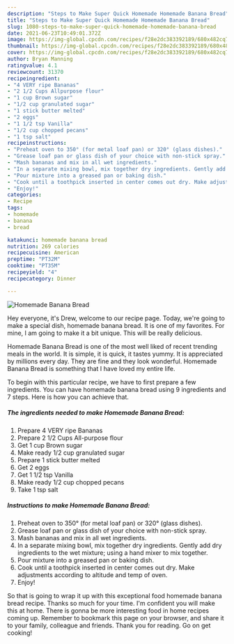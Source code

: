 ```yaml
---
description: "Steps to Make Super Quick Homemade Homemade Banana Bread"
title: "Steps to Make Super Quick Homemade Homemade Banana Bread"
slug: 1080-steps-to-make-super-quick-homemade-homemade-banana-bread
date: 2021-06-23T10:49:01.372Z
image: https://img-global.cpcdn.com/recipes/f28e2dc383392189/680x482cq70/homemade-banana-bread-recipe-main-photo.jpg
thumbnail: https://img-global.cpcdn.com/recipes/f28e2dc383392189/680x482cq70/homemade-banana-bread-recipe-main-photo.jpg
cover: https://img-global.cpcdn.com/recipes/f28e2dc383392189/680x482cq70/homemade-banana-bread-recipe-main-photo.jpg
author: Bryan Manning
ratingvalue: 4.1
reviewcount: 31370
recipeingredient:
- "4 VERY ripe Bananas"
- "2 1/2 Cups Allpurpose flour"
- "1 cup Brown sugar"
- "1/2 cup granulated sugar"
- "1 stick butter melted"
- "2 eggs"
- "1 1/2 tsp Vanilla"
- "1/2 cup chopped pecans"
- "1 tsp salt"
recipeinstructions:
- "Preheat oven to 350° (for metal loaf pan) or 320° (glass dishes)."
- "Grease loaf pan or glass dish of your choice with non-stick spray."
- "Mash bananas and mix in all wet ingredients."
- "In a separate mixing bowl, mix together dry ingredients. Gently add dry ingredients to the wet mixture; using a hand mixer to mix together."
- "Pour mixture into a greased pan or baking dish."
- "Cook until a toothpick inserted in center comes out dry. Make adjustments according to altitude and temp of oven."
- "Enjoy!"
categories:
- Recipe
tags:
- homemade
- banana
- bread

katakunci: homemade banana bread 
nutrition: 269 calories
recipecuisine: American
preptime: "PT32M"
cooktime: "PT35M"
recipeyield: "4"
recipecategory: Dinner

---
```



![Homemade Banana Bread](https://img-global.cpcdn.com/recipes/f28e2dc383392189/680x482cq70/homemade-banana-bread-recipe-main-photo.jpg)

Hey everyone, it's Drew, welcome to our recipe page. Today, we're going to make a special dish, homemade banana bread. It is one of my favorites. For mine, I am going to make it a bit unique. This will be really delicious.



Homemade Banana Bread is one of the most well liked of recent trending meals in the world. It is simple, it is quick, it tastes yummy. It is appreciated by millions every day. They are fine and they look wonderful. Homemade Banana Bread is something that I have loved my entire life.


To begin with this particular recipe, we have to first prepare a few ingredients. You can have homemade banana bread using 9 ingredients and 7 steps. Here is how you can achieve that.

<!--inarticleads1-->

##### The ingredients needed to make Homemade Banana Bread:

1. Prepare 4 VERY ripe Bananas
1. Prepare 2 1/2 Cups All-purpose flour
1. Get 1 cup Brown sugar
1. Make ready 1/2 cup granulated sugar
1. Prepare 1 stick butter melted
1. Get 2 eggs
1. Get 1 1/2 tsp Vanilla
1. Make ready 1/2 cup chopped pecans
1. Take 1 tsp salt




<!--inarticleads2-->

##### Instructions to make Homemade Banana Bread:

1. Preheat oven to 350° (for metal loaf pan) or 320° (glass dishes).
1. Grease loaf pan or glass dish of your choice with non-stick spray.
1. Mash bananas and mix in all wet ingredients.
1. In a separate mixing bowl, mix together dry ingredients. Gently add dry ingredients to the wet mixture; using a hand mixer to mix together.
1. Pour mixture into a greased pan or baking dish.
1. Cook until a toothpick inserted in center comes out dry. Make adjustments according to altitude and temp of oven.
1. Enjoy!




So that is going to wrap it up with this exceptional food homemade banana bread recipe. Thanks so much for your time. I'm confident you will make this at home. There is gonna be more interesting food in home recipes coming up. Remember to bookmark this page on your browser, and share it to your family, colleague and friends. Thank you for reading. Go on get cooking!
